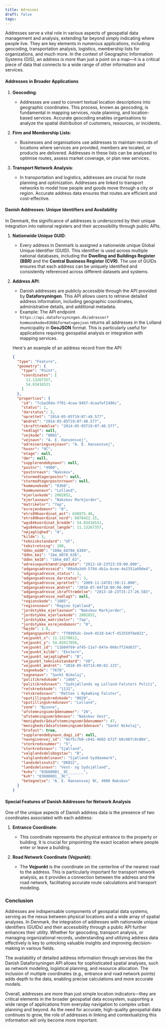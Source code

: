 ```yaml
---
title: Adresses
draft: false
tags:
---
```

Addresses serve a vital role in various aspects of geospatial data management and analysis, extending far beyond simply indicating where people live. They are key elements in numerous applications, including geocoding, transportation analysis, logistics, membership lists for organizations, and much more. In the context of Geographic Information Systems (GIS), an address is more than just a point on a map—it is a critical piece of data that connects to a wide range of other information and services.

#### **Addresses in Broader Applications**

1. **Geocoding**:
   - Addresses are used to convert textual location descriptions into geographic coordinates. This process, known as geocoding, is fundamental in mapping services, route planning, and location-based services. Accurate geocoding enables organisations to analyze the spatial distribution of customers, resources, or incidents.

2. **Firm and Membership Lists**:
   - Businesses and organisations use addresses to maintain records of locations where services are provided, members are located, or products are delivered. Addresses in these lists can be analysed to optimise routes, assess market coverage, or plan new services.

3. **Transport Network Analysis**:
   - In transportation and logistics, addresses are crucial for route planning and optimization. Addresses are linked to transport networks to model how people and goods move through a city or region. Accurate address data ensures that routes are efficient and cost-effective.

#### **Danish Addresses: Unique Identifiers and Availability**

In Denmark, the significance of addresses is underscored by their unique integration into national registers and their accessibility through public APIs.

1. **Nationwide Unique GUID**:
   - Every address in Denmark is assigned a nationwide unique Global Unique Identifier (GUID). This identifier is used across multiple national databases, including the **Dwelling and Buildings Register (BBR)** and the **Central Business Register (CVR)**. The use of GUIDs ensures that each address can be uniquely identified and consistently referenced across different datasets and systems.

2. **Address API**:
   - Danish addresses are publicly accessible through the API provided by **Dataforsyningen**. This API allows users to retrieve detailed address information, including geographic coordinates, administrative details, and additional metadata.
   - Example: The API endpoint `https://api.dataforsyningen.dk/adresser?kommunekode=0360&format=geojson` returns all addresses in the Lolland municipality in **GeoJSON** format. This is particularly useful for applications requiring geospatial analysis or integration with mapping services.

   Here's an example of an address record from the API:

   ```json
   {
     "type": "Feature",
     "geometry": {
       "type": "Point",
       "coordinates": [
         11.13267357,
         54.83416531
       ]
     },
     "properties": {
       "id": "7cba20da-ff01-4caa-9457-dcaafef2496c",
       "status": 1,
       "darstatus": 3,
       "oprettet": "2014-05-05T19:07:48.577",
       "ændret": "2014-05-05T19:07:48.577",
       "ikrafttrædelse": "2014-05-05T19:07:48.577",
       "nedlagt": null,
       "vejkode": "0001",
       "vejnavn": "A. E. Hansensvej",
       "adresseringsvejnavn": "A. E. Hansensvej",
       "husnr": "9C",
       "etage": null,
       "dør": null,
       "supplerendebynavn": null,
       "postnr": "4900",
       "postnrnavn": "Nakskov",
       "stormodtagerpostnr": null,
       "stormodtagerpostnrnavn": null,
       "kommunekode": "0360",
       "kommunenavn": "Lolland",
       "ejerlavkode": 2002852,
       "ejerlavnavn": "Nakskov Markjorder",
       "matrikelnr": "7ap",
       "esrejendomsnr": "0",
       "etrs89koordinat_øst": 636975.46,
       "etrs89koordinat_nord": 6078422.15,
       "wgs84koordinat_bredde": 54.83416531,
       "wgs84koordinat_længde": 11.13267357,
       "nøjagtighed": "A",
       "kilde": 5,
       "tekniskstandard": "UF",
       "tekstretning": 200,
       "ddkn_m100": "100m_60784_6369",
       "ddkn_km1": "1km_6078_636",
       "ddkn_km10": "10km_607_63",
       "adressepunktændringsdato": "2013-10-23T23:59:00.000",
       "adgangsadresseid": "00a9a3dd-5794-4b1a-bcee-4e2351a09de4",
       "adgangsadresse_status": 1,
       "adgangsadresse_darstatus": 3,
       "adgangsadresse_oprettet": "2009-11-24T01:50:11.000",
       "adgangsadresse_ændret": "2018-07-04T18:00:00.000",
       "adgangsadresse_ikrafttrædelse": "2013-10-23T15:27:26.583",
       "adgangsadresse_nedlagt": null,
       "regionskode": "1085",
       "regionsnavn": "Region Sjælland",
       "jordstykke_ejerlavnavn": "Nakskov Markjorder",
       "jordstykke_ejerlavkode": 2002852,
       "jordstykke_matrikelnr": "7ap",
       "jordstykke_esrejendomsnr": "0",
       "højde": 1.9,
       "adgangspunktid": "ff0995dc-2ee9-453d-b4cf-453559f8e022",
       "vejpunkt_x": 11.13270812,
       "vejpunkt_y": 54.83417856,
       "vejpunkt_id": "11604f69-af45-11e7-847e-066cff24d637",
       "vejpunkt_kilde": "Ekstern",
       "vejpunkt_nøjagtighed": "B",
       "vejpunkt_tekniskstandard": "V0",
       "vejpunkt_ændret": "2018-05-03T14:08:02.125",
       "sognekode": "7670",
       "sognenavn": "Sankt Nikolaj",
       "politikredskode": "1466",
       "politikredsnavn": "Sydsjællands og Lolland-Falsters Politi",
       "retskredskode": "1131",
       "retskredsnavn": "Retten i Nykøbing Falster",
       "opstillingskredskode": "0029",
       "opstillingskredsnavn": "Lolland",
       "zone": "Byzone",
       "afstemningsområdenummer": "20",
       "afstemningsområdenavn": "Nakskov Vest",
       "menighedsrådsafstemningsområdenummer": 47,
       "menighedsrådsafstemningsområdenavn": "Sankt Nikolaj",
       "brofast": true,
       "supplerendebynavn_dagi_id": null,
       "navngivenvej_id": "0e75c7b0-c641-4682-b72f-b0c66fc9c88e",
       "storkredsnummer": "5",
       "storkredsnavn": "Sjælland",
       "valglandsdelsbogstav": "B",
       "valglandsdelsnavn": "Sjælland-Syddanmark",
       "landsdelsnuts3": "DK022",
       "landsdelsnavn": "Vest- og Sydsjælland",
       "kvhx": "03600001__9C_______",
       "kvh": "03600001__9C",
       "betegnelse": "A. E. Hansensvej 9C, 4900 Nakskov"
     }
   }
   ```

#### **Special Features of Danish Addresses for Network Analysis**

One of the unique aspects of Danish address data is the presence of two coordinates associated with each address:

1. **Entrance Coordinate**:
   - This coordinate represents the physical entrance to the property or building. It is crucial for pinpointing the exact location where people enter or leave a building.

2. **Road Network Coordinate (Vejpunkt)**:
   - The **Vejpunkt** is the coordinate on the centerline of the nearest road to the address. This is particularly important for transport network analysis, as it provides a connection between the address and the road network, facilitating accurate route calculations and transport modeling.

### **Conclusion**

Addresses are indispensable components of geospatial data systems, serving as the nexus between physical locations and a wide array of spatial analyses. In Denmark, the integration of addresses with nationwide unique identifiers (GUIDs) and their accessibility through a public API further enhances their utility. Whether for geocoding, transport analysis, or managing organizational records, understanding and utilizing address data effectively is key to unlocking valuable insights and improving decision-making in various fields.

The availability of detailed address information through services like the Danish Dataforsyningen API allows for sophisticated spatial analyses, such as network modeling, logistical planning, and resource allocation. The inclusion of multiple coordinates (e.g., entrance and road network points) adds depth to the data, enabling precise calculations and more accurate models.

Overall, addresses are more than just simple location indicators—they are critical elements in the broader geospatial data ecosystem, supporting a wide range of applications from everyday navigation to complex urban planning and beyond. As the need for accurate, high-quality geospatial data continues to grow, the role of addresses in linking and contextualizing this information will only become more important.
